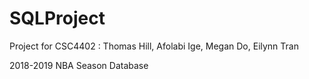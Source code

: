 # SQLProject
Project for CSC4402 : Thomas Hill, Afolabi Ige, Megan Do, Eilynn Tran

2018-2019 NBA Season Database

